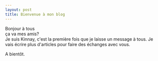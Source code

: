 ```yaml
---
layout: post
title: Bienvenue à mon blog
---
```


<p>Bonjour à tous<br />ça va mes amis?<br />Je suis Kinnay, c&#39;est la première fois que je laisse un message à tous. Je vais écrire plus d&#39;articles pour faire des échanges avec vous.</p>
<p> A bientôt.</p>
